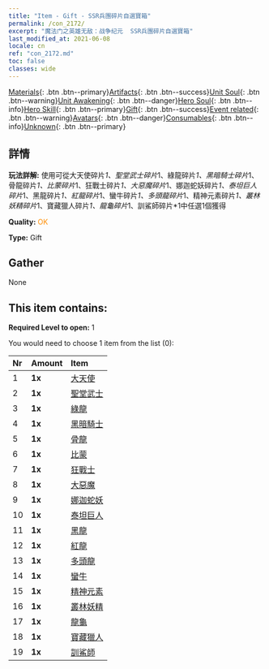 ```yaml
---
title: "Item - Gift - SSR兵團碎片自選寶箱"
permalink: /con_2172/
excerpt: "魔法门之英雄无敌：战争纪元  SSR兵團碎片自選寶箱"
last_modified_at: 2021-06-08
locale: cn
ref: "con_2172.md"
toc: false
classes: wide
---
```

 [Materials](/ItemsCN/){: .btn .btn--primary}[Artifacts](/ItemsCN/Artifacts/){: .btn .btn--success}[Unit Soul](/ItemsCN/UnitSoul/){: .btn .btn--warning}[Unit Awakening](/ItemsCN/UnitAwakening/){: .btn .btn--danger}[Hero Soul](/ItemsCN/HeroSoul/){: .btn .btn--info}[Hero Skill](/ItemsCN/HeroSkill/){: .btn .btn--primary}[Gift](/ItemsCN/Gift/){: .btn .btn--success}[Event related](/ItemsCN/Events/){: .btn .btn--warning}[Avatars](/ItemsCN/Avatars/){: .btn .btn--danger}[Consumables](/ItemsCN/Consumables/){: .btn .btn--info}[Unknown](/ItemsCN/Unknown/){: .btn .btn--primary}

## 詳情
 **玩法詳解:** 使用可從大天使碎片*1、聖堂武士碎片*1、綠龍碎片*1、黑暗騎士碎片*1、骨龍碎片*1、比蒙碎片*1、狂戰士碎片*1、大惡魔碎片*1、娜迦蛇妖碎片*1、泰坦巨人碎片*1、黑龍碎片*1、紅龍碎片*1、蠻牛碎片*1、多頭龍碎片*1、精神元素碎片*1、叢林妖精碎片*1、寶藏獵人碎片*1、龍龜碎片*1、訓鯊師碎片*1中任選1個獲得

 **Quality:** <span style="color: #FF8C00">OK</span>

 **Type:** Gift

## Gather

  None

## This item contains:

 **Required Level to open:** 1

 You would need to choose 1 item from the list (0):

  | Nr | Amount |     Item    |
  |:---|:-------|:------------|
  | 1 |  **1x** | [大天使](/cn/Items/unt_196/) |  | 
  | 2 |  **1x** | [聖堂武士](/cn/Items/unt_197/) |  | 
  | 3 |  **1x** | [綠龍](/cn/Items/unt_205/) |  | 
  | 4 |  **1x** | [黑暗騎士](/cn/Items/unt_213/) |  | 
  | 5 |  **1x** | [骨龍](/cn/Items/unt_214/) |  | 
  | 6 |  **1x** | [比蒙](/cn/Items/unt_223/) |  | 
  | 7 |  **1x** | [狂戰士](/cn/Items/unt_224/) |  | 
  | 8 |  **1x** | [大惡魔](/cn/Items/unt_232/) |  | 
  | 9 |  **1x** | [娜迦蛇妖](/cn/Items/unt_240/) |  | 
  | 10 |  **1x** | [泰坦巨人](/cn/Items/unt_241/) |  | 
  | 11 |  **1x** | [黑龍](/cn/Items/unt_250/) |  | 
  | 12 |  **1x** | [紅龍](/cn/Items/unt_251/) |  | 
  | 13 |  **1x** | [多頭龍](/cn/Items/unt_259/) |  | 
  | 14 |  **1x** | [蠻牛](/cn/Items/unt_257/) |  | 
  | 15 |  **1x** | [精神元素](/cn/Items/unt_267/) |  | 
  | 16 |  **1x** | [叢林妖精](/cn/Items/unt_270/) |  | 
  | 17 |  **1x** | [龍龜](/cn/Items/unt_278/) |  | 
  | 18 |  **1x** | [寶藏獵人](/cn/Items/unt_274/) |  | 
  | 19 |  **1x** | [訓鯊師](/cn/Items/unt_281/) |  | 
